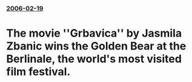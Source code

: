 ### [2006-02-19](/news/2006/02/19/index.md)

#  The movie ''Grbavica'' by Jasmila Zbanic wins the Golden Bear at the Berlinale, the world's most visited film festival.



